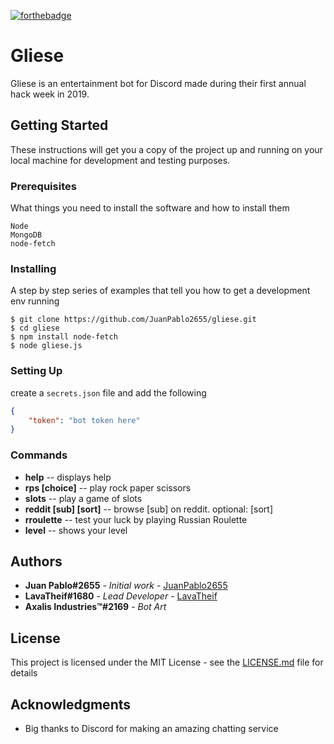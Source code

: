 [![forthebadge](https://forthebadge.com/images/badges/made-with-javascript.svg)](https://forthebadge.com)

# Gliese

Gliese is an entertainment bot for Discord made during their first annual hack week in 2019.

## Getting Started

These instructions will get you a copy of the project up and running on your local machine for development and testing purposes.

### Prerequisites

What things you need to install the software and how to install them

```
Node
MongoDB
node-fetch
```

### Installing

A step by step series of examples that tell you how to get a development env running
```
$ git clone https://github.com/JuanPablo2655/gliese.git
$ cd gliese
$ npm install node-fetch
$ node gliese.js
```

### Setting Up
create a `secrets.json` file and add the following
```json
{
    "token": "bot token here"
}
```

 ### Commands
  - **help** -- displays help
  - **rps [choice]** -- play rock paper scissors
  - **slots** -- play a game of slots
  - **reddit [sub] [sort]** -- browse [sub] on reddit.  optional: [sort]
  - **rroulette** -- test your luck by playing Russian Roulette
  - **level** -- shows your level
  
 ## Authors
 * **Juan Pablo#2655** - *Initial work* - [JuanPablo2655](https://github.com/JuanPablo2655)
 * **LavaTheif#1680** - *Lead Developer* - [LavaTheif](https://github.com/LavaTheif)
 * **Axalis Industries™#2169** - *Bot Art*
 
 ## License

This project is licensed under the MIT License - see the [LICENSE.md](LICENSE.md) file for details

## Acknowledgments

* Big thanks to Discord for making an amazing chatting service
